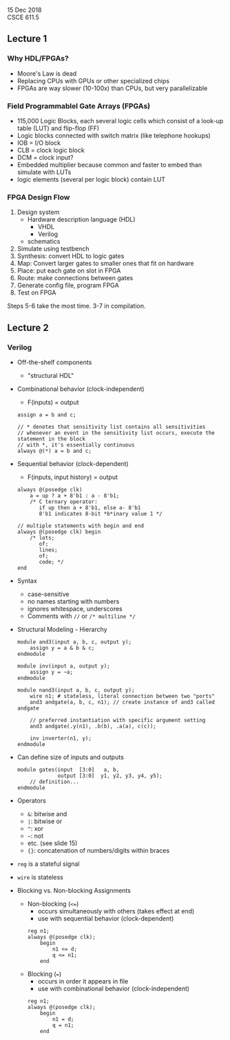 15 Dec 2018   
CSCE 611.5  

## Lecture 1

### Why HDL/FPGAs?

* Moore's Law is dead
* Replacing CPUs with GPUs or other specialized chips
* FPGAs are way slower (10-100x) than CPUs, but very parallelizable

### Field Programmablel Gate Arrays (FPGAs)

* 115,000 Logic Blocks, each several logic cells which consist of a look-up table (LUT) and flip-flop (FF)
* Logic blocks connected with switch matrix (like telephone hookups)
* IOB = I/O block
* CLB = clock logic block
* DCM = clock input?
* Embedded multiplier because common and faster to embed than simulate with LUTs
* logic elements (several per logic block) contain LUT

### FPGA Design Flow
1. Design system
    * Hardware description language (HDL)
        * VHDL
        * Verilog
    * schematics
2. Simulate using testbench
3. Synthesis: convert HDL to logic gates
4. Map: Convert larger gates to smaller ones that fit on hardware
5. Place: put each gate on slot in FPGA
6. Route: make connections between gates
7. Generate config file, program FPGA
8. Test on FPGA

Steps 5-6 take the most time. 3-7 in compilation.

## Lecture 2

### Verilog 
* Off-the-shelf components
    * "structural HDL"
* Combinational behavior (clock-independent)
    * F(inputs) = output

    ```
    assign a = b and c;

    // * denotes that sensitivity list contains all sensitivities
    // whenever an event in the sensitivity list occurs, execute the statement in the block
    // with *, it's essentially continuous
    always @(*) a = b and c; 
    ```
* Sequential behavior (clock-dependent)
    * F(inputs, input history) = output

    ```
    always @(posedge clk)
        a = up ? a + 8'b1 : a - 8'b1;
        /* C ternary operator:
           if up then a + 8'b1, else a- 8'b1
           8'b1 indicates 8-bit *b*inary value 1 */

    // multiple statements with begin and end
    always @(posedge clk) begin
        /* lots;
           of;
           lines;
           of;
           code; */
    end
    ```

* Syntax
    * case-sensitive
    * no names starting with numbers
    * ignores whitespace, underscores
    * Comments with `//` or `/* multiline */`
* Structural Modeling - Hierarchy
    ```
    module and3(input a, b, c, output y);
        assign y = a & b & c;
    endmodule

    module inv(input a, output y);
        assign y = ~a;
    endmodule

    module nand3(input a, b, c, output y);
        wire n1; # stateless, literal connection between two "ports"
        and3 andgate(a, b, c, n1); // create instance of and3 called andgate

        // preferred instantiation with specific argument setting
        and3 andgate(.y(n1), .b(b), .a(a), c(c));

        inv inverter(n1, y);
    endmodule
    ```
* Can define size of inputs and outputs
    ```
    module gates(input  [3:0]   a, b,
                 output [3:0]  y1, y2, y3, y4, y5);
        // definition...
    endmodule
    ```
* Operators
    * `&`: bitwise and
    * `|`: bitwise or
    * `^`: xor
    * `~`: not
    * etc. (see slide 15)
    * `{}`: concatenation of numbers/digits within braces
* `reg` is a stateful signal
* `wire` is stateless
* Blocking vs. Non-blocking Assignments
    * Non-blocking (`<=`)
        * occurs simultaneously with others (takes effect at end)
        * use with sequential behavior (clock-dependent)
        ```
        reg n1;
        always @(posedge clk);
            begin
                n1 <= d;
                q <= n1;
            end
        ```
    * Blocking (`=`)
        * occurs in order it appears in file
        * use with combinational behavior (clock-independent)
        ```
        reg n1;
        always @(posedge clk);
            begin
                n1 = d;
                q = n1;
            end
        ```
